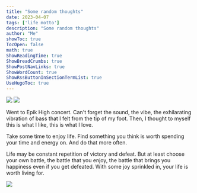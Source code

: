 ```yaml
---
title: "Some random thoughts" 
date: 2023-04-07
tags: ['life motto']
description: "Some random thoughts"
author: "Me"
showToc: true
TocOpen: false
math: true
ShowReadingTime: true
ShowBreadCrumbs: true
ShowPostNavLinks: true
ShowWordCount: true
ShowRssButtonInSectionTermList: true
UseHugoToc: true
---
```


![](../img/epik_high.jpg)
![](../img/tablo.jpg)

Went to Epik High concert. Can't forget the sound, the vibe, the exhilarating vibration of bass that I felt from the tip of my foot. Then, I thought to myself this is what I like, this is what I love. 

Take some time to enjoy life. Find something you think is worth spending your time and energy on. And do that more often. 

Life may be constant repetition of victory and defeat. But at least choose your own battle, the battle that you enjoy, the battle that brings you happiness even if you get defeated. With some joy sprinkled in, your life is worth living for. 

![](../img/tablo2.jpg)